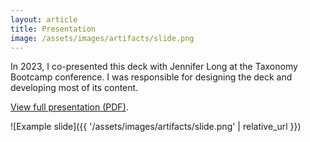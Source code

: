 ```yaml
---
layout: article
title: Presentation
image: /assets/images/artifacts/slide.png
---
```


In 2023, I co-presented this deck with Jennifer Long at the Taxonomy Bootcamp conference. I was responsible for designing the deck and developing most of its content.

<a href="{{ '/assets/docs/presentation.pdf' | relative_url }}" target="_blank" rel="noopener noreferrer">View full presentation (PDF)</a>.

![Example slide]({{ '/assets/images/artifacts/slide.png' | relative_url }})